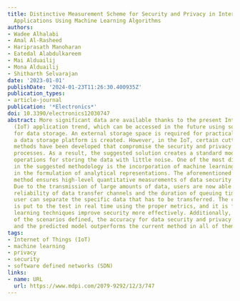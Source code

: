 ```yaml
---
title: Distinctive Measurement Scheme for Security and Privacy in Internet of Things
  Applications Using Machine Learning Algorithms
authors:
- Wadee Alhalabi
- Amal Al-Rasheed
- Hariprasath Manoharan
- Eatedal Alabdulkareem
- Mai Alduailij
- Mona Alduailij
- Shitharth Selvarajan
date: '2023-01-01'
publishDate: '2024-01-23T11:26:30.400935Z'
publication_types:
- article-journal
publication: '*Electronics*'
doi: 10.3390/electronics12030747
abstract: More significant data are available thanks to the present Internet of Things
  (IoT) application trend, which can be accessed in the future using some platforms
  for data storage. An external storage space is required for practical purposes whenever
  a data storage platform is created. However, in the IoT, certain cutting-edge storage
  methods have been developed that compromise the security and privacy of data transfer
  processes. As a result, the suggested solution creates a standard mode of security
  operations for storing the data with little noise. One of the most distinctive findings
  in the suggested methodology is the incorporation of machine learning algorithms
  in the formulation of analytical representations. The aforementioned integration
  method ensures high-level quantitative measurements of data security and privacy.
  Due to the transmission of large amounts of data, users are now able to assess the
  reliability of data transfer channels and the duration of queuing times, where each
  user can separate the specific data that has to be transferred. The created system
  is put to the test in real time using the proper metrics, and it is found that machine
  learning techniques improve security more effectively. Additionally, for 98 percent
  of the scenarios defined, the accuracy for data security and privacy is maximized,
  and the predicted model outperforms the current method in all of them.
tags:
- Internet of Things (IoT)
- machine learning
- privacy
- security
- software defined networks (SDN)
links:
- name: URL
  url: https://www.mdpi.com/2079-9292/12/3/747
---
```

